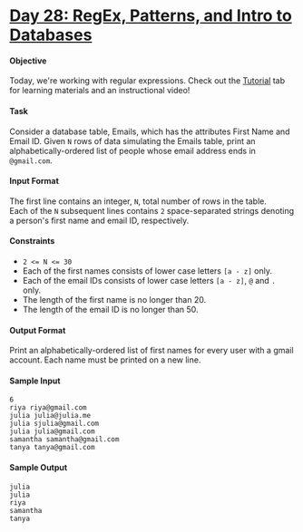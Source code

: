 # [Day 28: RegEx, Patterns, and Intro to Databases](https://www.hackerrank.com/challenges/30-regex-patterns)

#### Objective
Today, we're working with regular expressions. Check out the [Tutorial](https://www.hackerrank.com/challenges/30-regex-patterns/tutorial) tab for learning materials and an instructional video!

#### Task
Consider a database table, Emails, which has the attributes First Name and Email ID. Given `N` rows of data simulating the Emails table, print an alphabetically-ordered list of people whose email address ends in `@gmail.com`.

#### Input Format
The first line contains an integer, `N`, total number of rows in the table.  
Each of the `N` subsequent lines contains `2` space-separated strings denoting a person's first name and email ID, respectively.

#### Constraints
- `2 <= N <= 30`
- Each of the first names consists of lower case letters `[a - z]` only.
- Each of the email IDs consists of lower case letters `[a - z]`, `@` and `.` only.
- The length of the first name is no longer than 20.
- The length of the email ID is no longer than 50.

#### Output Format
Print an alphabetically-ordered list of first names for every user with a gmail account. Each name must be printed on a new line.

#### Sample Input
```
6
riya riya@gmail.com
julia julia@julia.me
julia sjulia@gmail.com
julia julia@gmail.com
samantha samantha@gmail.com
tanya tanya@gmail.com
```

#### Sample Output
```
julia
julia
riya
samantha
tanya
```